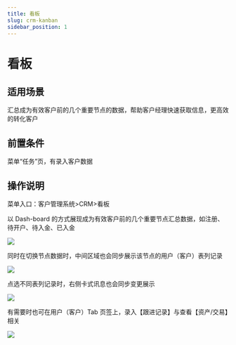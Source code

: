 ```yaml
---
title: 看板
slug: crm-kanban
sidebar_position: 1
---
```



# 看板

## 适用场景

汇总成为有效客户前的几个重要节点的数据，帮助客户经理快速获取信息，更高效的转化客户

## 前置条件

菜单“任务”页，有录入客户数据

## 操作说明

菜单入口：客户管理系统&gt;CRM&gt;看板

以 Dash-board 的方式展现成为有效客户前的几个重要节点汇总数据，如注册、待开户、待入金、已入金

<img src="/assets/EF10b34s1oBUHkxAWuOcuFtlnZA.png" src-width="3206" src-height="1528" align="center"/>

同时在切换节点数据时，中间区域也会同步展示该节点的用户（客户）表列记录

<img src="/assets/HYMUbRmkWoQtuRx5OUOc6PuFnQg.png" src-width="3230" src-height="1510" align="center"/>

点选不同表列记录时，右侧卡式讯息也会同步变更展示

<img src="/assets/BCAybRb9qoejEhxI4nQck6X9nqc.png" src-width="3222" src-height="1438" align="center"/>

有需要时也可在用户（客户）Tab 页签上，录入【跟进记录】与查看【资产/交易】相关

<img src="/assets/KSRhbaGd2oKfOIx1fXmcEAhcnJg.png" src-width="2404" src-height="1498" align="center"/>

